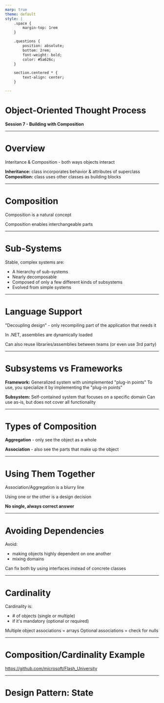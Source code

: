 ```yaml
---
marp: true
theme: default
style: |
    .space {
        margin-top: 1rem
    }

    .questions {
        position: absolute;
        bottom: 2rem;
        font-weight: bold;
        color: #5a626c;
    }

    section.centered * {
        text-align: center;
    }

---
```


<!-- _class: invert -->
<!-- _footer: '**Covers Chapter 9: "Building Objects and Object-Oriented Design"' -->

# Object-Oriented Thought Process
**Session 7 - Building with Composition**

<!-- notes
-->

---

# Overview

Interitance & Composition - both ways objects interact

**Inheritance:** class incorporates behavior & attributes of superclass
**Composition:** class uses other classes as building blocks

<!-- notes
    Inheritance - merges classes together
    Composition - nests other classes inside class
-->

---

# Composition

Composition is a natural concept

<div class="space" />

Composition enables interchangeable parts

<!-- notes
    composition is everywhere in the real-world
-->

---

# Sub-Systems

Stable, complex systems are:
- A hierarchy of sub-systems
- Nearly decomposable
- Composed of only a few different kinds of subsystems
- Evolved from simple systems

<!-- notes
    Subsystems can be built/maintained independently

    hierarchy - system composed of layers of simpler and simpler sub-systems
	decomposable - fewer links between components than inside components
    composed of others - arranged in different combinations
-->

---

# Language Support

"Decoupling design" - only recompiling part of the application that needs it

In .NET, assemblies are dynamically loaded

Can also reuse libraries/assemblies between teams (or even use 3rd party)

<!-- notes
-->

---

# Subsystems vs Frameworks

**Framework:** Generalized system with unimplemented "plug-in points"
To use, you specialize it by implementing the "plug-in points"

<div class="space" />

**Subsystem:** Self-contained system that focuses on a specific domain
Can use as-is, but does not cover all functionality

<!-- notes
-->

---

# Types of Composition

**Aggregation** - only see the object as a whole

**Association** - also see the parts that make up the object

<!-- notes
    Aggregation
    See a single unit - other parts are hidden inside
    Ex a TV, Car

    Association
    See both the whole, and the parts
    Ex stereo system, computer

    sub-objects are hidden from interface? Aggregation
    sub-objects are visible in interface? Association
-->

---

# Using Them Together

Association/Aggregation is a blurry line

Using one or the other is a design decision

<div class="space" />

**No single, always correct answer**

<!-- notes
-->

---

# Avoiding Dependencies

Avoid:
- making objects highly dependent on one another
- mixing domains

<div class="space" />

Can fix both by using interfaces instead of concrete classes

<!-- notes
    Mixing domains is more convenient, but less stable
-->

---

# Cardinality

Cardinality is:
- \# of objects (single or multiple)
- if it's mandatory (optional or required)

<div class="space" />

Multiple object associations = arrays
Optional associations = check for nulls

<!-- notes
    Ex: Employee
	- Division; mandatory, single - 1
	- JobDescription; mandatory, multiple - 1..n
	- Spouse; optional, single - 0..1
    - Child; optional, multiple - 0..n
-->

---

<!-- _class: centered invert -->

# Composition/Cardinality Example
https://github.com/microsoft/Flash_University

<!-- notes
-->


---

<!-- _class: centered invert -->
<!-- _footer: 'Example at https://github.com/microsoft/Flash_University/tree/main/Design_Patterns/State' -->

# Design Pattern: State

<!-- notes
-->
